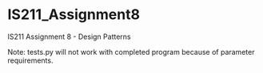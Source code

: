 # IS211_Assignment8
IS211 Assignment 8 - Design Patterns

Note: tests.py will not work with completed program because of parameter requirements.
